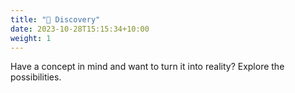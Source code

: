 ```yaml
---
title: "🔮 Discovery"
date: 2023-10-28T15:15:34+10:00
weight: 1
---
```


Have a concept in mind and want to turn it into reality? Explore the possibilities.
<!--more-->
